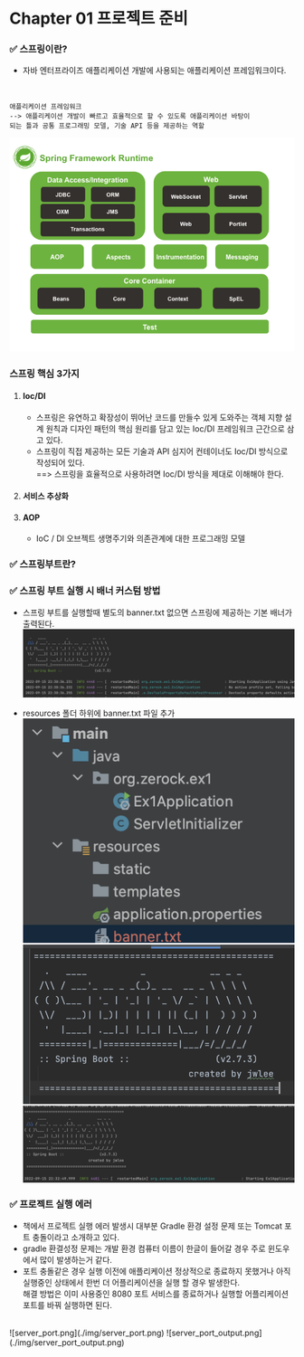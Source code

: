 # Chapter 01 프로젝트 준비

###  ✅ 스프링이란?
+ 자바 엔터프라이즈 애플리케이션 개발에 사용되는 애플리케이션 프레임워크이다.
<br>

```
애플리케이션 프레임워크 
--> 애플리케이션 개발이 빠르고 효율적으로 할 수 있도록 애플리케이션 바탕이
되는 틀과 공통 프로그래밍 모델, 기술 API 등을 제공하는 역할 
```
![spring_architect.png](./img/spring_architect.png)

### 스프링 핵심 3가지
1. #### Ioc/DI
   + 스프링은 유연하고 확장성이 뛰어난 코드를 만들수 있게 도와주는 객체 지향 설계 원칙과 디자인 패턴의 핵심 원리를 담고 있는 Ioc/DI 프레임워크 근간으로 삼고 있다.
   + 스프링이 직접 제공하는 모든 기술과 API 심지어 컨테이너도 Ioc/DI 방식으로 작성되어 있다.
   <br> ==> 스프링을 효율적으로 사용하려면 Ioc/DI 방식을 제대로 이해해야 한다.
2. #### 서비스 추상화
3. #### AOP 
    + IoC / DI 오브젝트 생명주기와 의존관계에 대한 프로그래밍 모델 <br>


###  ✅ 스프링부트란?


###  ✅ 스프링 부트 실행 시 배너 커스텀 방법
+  스프링 부트를 실행할때 별도의 banner.txt 없으면 스프링에 제공하는 기본 배너가 출력된다.
![springBootDefaultBanner.png](./img/springBoot_default_banner.png)

+ resources 폴더 하위에 banner.txt 파일 추가
![banner_location.png](./img/banner_location.png)
![banner_txt.png](./img/banner_txt.png)
![banner_output.png](./img/banner_output.png)

### ✅ 프로젝트 실행 에러
+ 책에서 프로젝트 실행 에러 발생시 대부분 Gradle 환경 설정 문제 또는 Tomcat 포트 충돌이라고 소개하고 있다.
+ gradle 환결성정 문제는 개발 환경 컴퓨터 이름이 한글이 들어갈 경우 주로 윈도우에서 많이 발생하는거 같다.
+ 포트 충돌같은 경우 실행 이전에 애플리케이션 정상적으로 종료하지 못했거나 아직 실행중인 상태에서 한번 더 어플리케이션을 실행 할 경우 발생한다.
<br> 해결 방법은 이미 사용중인 8080 포트 서비스를 종료하거나 실행할 어플리케이션 포트를 바꿔 실행하면 된다.
<br>
![server_port.png](./img/server_port.png)
![server_port_output.png](./img/server_port_output.png)